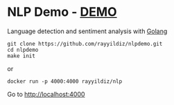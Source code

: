 # NLP Demo - [DEMO](https://nlpdemo.rayyildiz.dev/)

Language detection and sentiment analysis with [Golang](https://golang.org/)

```shell script
git clone https://github.com/rayyildiz/nlpdemo.git
cd nlpdemo
make init
```

or 

```shell script
docker run -p 4000:4000 rayyildiz/nlp
```

Go to <http://localhost:4000>

